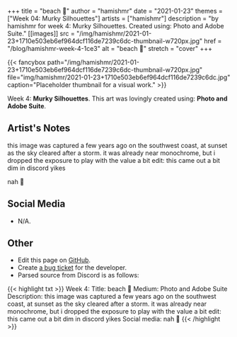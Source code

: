 +++
title =       "beach 🙂"
author =      "hamishmr"
date =        "2021-01-23"
themes =      ["Week 04: Murky Silhouettes"]
artists =     ["hamishmr"]
description = "by hamishmr for week 4: Murky Silhouettes. Created using: Photo and Adobe Suite."
[[images]]
      src = "/img/hamishmr/2021-01-23+1710e503eb6ef964dcf116de7239c6dc-thumbnail-w720px.jpg"
      href = "/blog/hamishmr-week-4-1ce3"
      alt = "beach 🙂"
      stretch = "cover"
+++


{{< fancybox path="/img/hamishmr/2021-01-23+1710e503eb6ef964dcf116de7239c6dc-thumbnail-w720px.jpg" file="img/hamishmr/2021-01-23+1710e503eb6ef964dcf116de7239c6dc.jpg" caption="Placeholder thumbnail for a visual work." >}}


Week 4: **Murky Silhouettes**. This art was lovingly created using: **Photo and Adobe Suite**.

## Artist's Notes

this image was captured a few years ago on the southwest coast, at sunset as the sky cleared after a storm. it was already near monochrome, but i dropped the exposure to play with the value a bit
edit: this came out a bit dim in discord yikes

nah 🙂

## Social Media

- N/A.

## Other

- Edit this page on [GitHub](https://github.com/teaminkling/web-refresh/edit/main/content/blog/hamishmr-week-4-1ce3.md).
- Create [a bug ticket](https://github.com/teaminkling/web-refresh/issues/new?assignees=&labels=bug&template=problem-report.md&title=) for the developer.
- Parsed source from Discord is as follows:

{{< highlight txt >}}
Week 4:
Title: beach 🙂
Medium: Photo and Adobe Suite
Description: this image was captured a few years ago on the southwest coast, at sunset as the sky cleared after a storm. it was already near monochrome, but i dropped the exposure to play with the value a bit
edit: this came out a bit dim in discord yikes
Social media: nah 🙂
{{< /highlight >}}